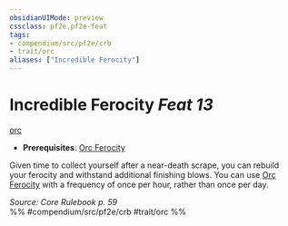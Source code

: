 ```yaml
---
obsidianUIMode: preview
cssclass: pf2e,pf2e-feat
tags:
- compendium/src/pf2e/crb
- trait/orc
aliases: ["Incredible Ferocity"]
---
```

# Incredible Ferocity  *Feat 13*  
[orc](rules/traits/orc.md)  

- **Prerequisites**: [Orc Ferocity](compendium/feats/orc-ferocity.md)

Given time to collect yourself after a near-death scrape, you can rebuild your ferocity and withstand additional finishing blows. You can use [Orc Ferocity](compendium/feats/orc-ferocity.md) with a frequency of once per hour, rather than once per day.

*Source: Core Rulebook p. 59*  
%% #compendium/src/pf2e/crb #trait/orc %%